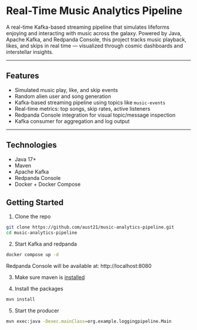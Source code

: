# Real-Time Music Analytics Pipeline

A real-time Kafka-based streaming pipeline that simulates lifeforms enjoying and interacting with music across the galaxy. Powered by Java, Apache Kafka, and Redpanda Console, this project tracks music playback, likes, and skips in real time — visualized through cosmic dashboards and interstellar insights.

---

## Features

- Simulated music play, like, and skip events
- Random alien user and song generation
- Kafka-based streaming pipeline using topics like `music-events`
- Real-time metrics: top songs, skip rates, active listeners
- Redpanda Console integration for visual topic/message inspection
- Kafka consumer for aggregation and log output

---

## Technologies

- Java 17+
- Maven
- Apache Kafka
- Redpanda Console
- Docker + Docker Compose

## Getting Started

1. Clone the repo

```bash
git clone https://github.com/aust21/music-analytics-pipeline.git
cd music-analytics-pipeline

```

2. Start Kafka and redpanda

```bash
docker compose up -d
```

Redpanda Console will be available at: http://localhost:8080

3. Make sure maven is [installed](https://maven.apache.org/download.cgi)

4. Install the packages

```bash
mvn install
```

5. Start the producer

```bash
mvn exec:java -Dexec.mainClass=org.example.loggingpipeline.Main
```

